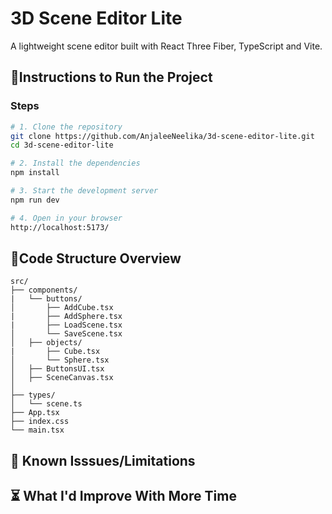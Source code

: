 # 3D Scene Editor Lite

A lightweight scene editor built with React Three Fiber, TypeScript and Vite.

## 🚀Instructions to Run the Project

### Steps

```bash
# 1. Clone the repository
git clone https://github.com/AnjaleeNeelika/3d-scene-editor-lite.git
cd 3d-scene-editor-lite

# 2. Install the dependencies
npm install

# 3. Start the development server
npm run dev

# 4. Open in your browser
http://localhost:5173/
```

## 📁Code Structure Overview

```
src/
├── components/
|   └── buttons/
│       ├── AddCube.tsx
|       ├── AddSphere.tsx
|       ├── LoadScene.tsx
│       └── SaveScene.tsx
│   ├── objects/
|       ├── Cube.tsx
│       └── Sphere.tsx
│   ├── ButtonsUI.tsx
│   ├── SceneCanvas.tsx
│   
├── types/
│   └── scene.ts
├── App.tsx
├── index.css
└── main.tsx
```

## 🐛 Known Isssues/Limitations


## ⏳ What I'd Improve With More Time


